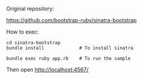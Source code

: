 
Original repository:

https://github.com/bootstrap-ruby/sinatra-bootstrap
  
How to exec:

    cd sinatra-bootstrap
    bundle install             # To install sinatra
    
    bundle exec ruby app.rb    # To run the sample
	
Then open [http://localhost:4567/](http://localhost:4567/)

